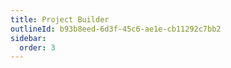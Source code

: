 ```yaml
---
title: Project Builder
outlineId: b93b8eed-6d3f-45c6-ae1e-cb11292c7bb2
sidebar:
  order: 3
---
```


